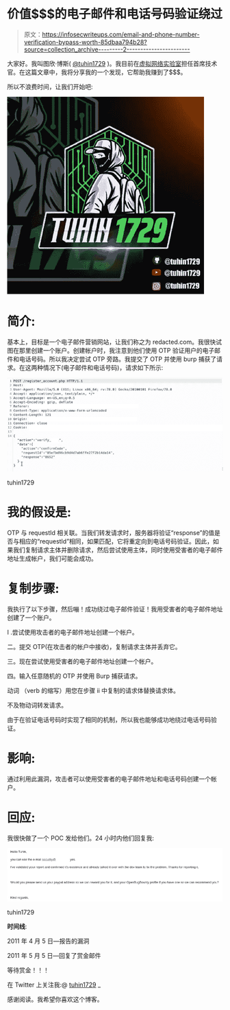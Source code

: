 # 价值$$$的电子邮件和电话号码验证绕过

> 原文：<https://infosecwriteups.com/email-and-phone-number-verification-bypass-worth-85dbaa794b28?source=collection_archive---------2----------------------->

大家好。我叫图欣·博斯( [@tuhin1729](https://instagram.com/tuhin1729) )。我目前在[虚拟网络实验室](https://virtualcyberlabs.com)担任首席技术官。在这篇文章中，我将分享我的一个发现，它帮助我赚到了$$$。

所以不浪费时间，让我们开始吧:

![](img/7cb621ed8871d4c8df4afa4da51ac4d6.png)

# 简介:

基本上，目标是一个电子邮件营销网站，让我们称之为 redacted.com。我很快试图在那里创建一个账户。创建帐户时，我注意到他们使用 OTP 验证用户的电子邮件和电话号码。所以我决定尝试 OTP 旁路。我提交了 OTP 并使用 burp 捕获了请求。在这两种情况下(电子邮件和电话号码)，请求如下所示:

![](img/19f0448293910124dc39eb1422f4cd3a.png)

tuhin1729

# 我的假设是:

OTP 与 requestId 相关联。当我们转发请求时，服务器将验证“response”的值是否与相应的“requestId”相同，如果匹配，它将重定向到电话号码验证。因此，如果我们复制请求主体并删除请求，然后尝试使用主体，同时使用受害者的电子邮件地址生成帐户，我们可能会成功。

# 复制步骤:

我执行了以下步骤，然后嘣！成功绕过电子邮件验证！我用受害者的电子邮件地址创建了一个账户。

I .尝试使用攻击者的电子邮件地址创建一个帐户。

二。提交 OTP(在攻击者的帐户中接收)，复制请求主体并丢弃它。

三。现在尝试使用受害者的电子邮件地址创建一个帐户。

四。输入任意随机的 OTP 并使用 Burp 捕获请求。

动词 （verb 的缩写）用您在步骤 ii 中复制的请求体替换请求体。

不及物动词转发请求。

由于在验证电话号码时实现了相同的机制，所以我也能够成功地绕过电话号码验证。

# 影响:

通过利用此漏洞，攻击者可以使用受害者的电子邮件地址和电话号码创建一个帐户。

# 回应:

我很快做了一个 POC 发给他们。24 小时内他们回复我:

![](img/8d9ee1fc205b09c743c55387489a6231.png)

tuhin1729

**时间线**:

2011 年 4 月 5 日—报告的漏洞

2011 年 5 月 5 日—回复了赏金邮件

等待赏金！！！

在 Twitter 上关注我:@ [tuhin1729](https://twitter.com/tuhin1729_) _

感谢阅读。我希望你喜欢这个博客。